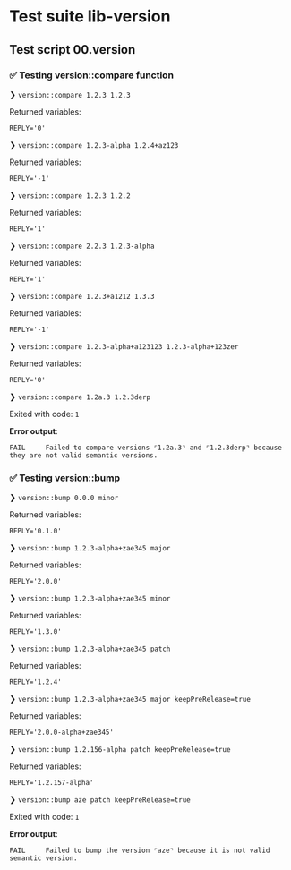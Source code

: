 # Test suite lib-version

## Test script 00.version

### ✅ Testing version::compare function

❯ `version::compare 1.2.3 1.2.3`

Returned variables:

```text
REPLY='0'
```

❯ `version::compare 1.2.3-alpha 1.2.4+az123`

Returned variables:

```text
REPLY='-1'
```

❯ `version::compare 1.2.3 1.2.2`

Returned variables:

```text
REPLY='1'
```

❯ `version::compare 2.2.3 1.2.3-alpha`

Returned variables:

```text
REPLY='1'
```

❯ `version::compare 1.2.3+a1212 1.3.3`

Returned variables:

```text
REPLY='-1'
```

❯ `version::compare 1.2.3-alpha+a123123 1.2.3-alpha+123zer`

Returned variables:

```text
REPLY='0'
```

❯ `version::compare 1.2a.3 1.2.3derp`

Exited with code: `1`

**Error output**:

```text
FAIL     Failed to compare versions ⌜1.2a.3⌝ and ⌜1.2.3derp⌝ because they are not valid semantic versions.
```

### ✅ Testing version::bump

❯ `version::bump 0.0.0 minor`

Returned variables:

```text
REPLY='0.1.0'
```

❯ `version::bump 1.2.3-alpha+zae345 major`

Returned variables:

```text
REPLY='2.0.0'
```

❯ `version::bump 1.2.3-alpha+zae345 minor`

Returned variables:

```text
REPLY='1.3.0'
```

❯ `version::bump 1.2.3-alpha+zae345 patch`

Returned variables:

```text
REPLY='1.2.4'
```

❯ `version::bump 1.2.3-alpha+zae345 major keepPreRelease=true`

Returned variables:

```text
REPLY='2.0.0-alpha+zae345'
```

❯ `version::bump 1.2.156-alpha patch keepPreRelease=true`

Returned variables:

```text
REPLY='1.2.157-alpha'
```

❯ `version::bump aze patch keepPreRelease=true`

Exited with code: `1`

**Error output**:

```text
FAIL     Failed to bump the version ⌜aze⌝ because it is not valid semantic version.
```

